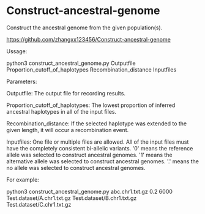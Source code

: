 # Construct-ancestral-genome

Construct the ancestral genome from the given population(s).

https://github.com/zhangxx123456/Construct-ancestral-genome




Ussage:

python3 construct_ancestral_genome.py   Outputfile   Proportion_cutoff_of_haplotypes   Recombination_distance   Inputfiles



Parameters:

Outputfile: The output file for recording results.

Proportion_cutoff_of_haplotypes: The lowest proportion of inferred ancestral haplotypes in all of the input files.

Recombination_distance:  If the selected haplotype was extended to the given length, it will occur a recombination event.

Inputfiles: One file or multiple files are allowed. All of the input files must have the completely consistent bi-allelic variants. '0' means the reference allele was selected to construct ancestral genomes. '1' means the alternative allele was selected to construct ancestral genomes. '.' means the no allele was selected to construct ancestral genomes.



For example:

python3 construct_ancestral_genome.py   abc.chr1.txt.gz   0.2   6000   Test.dataset/A.chr1.txt.gz   Test.dataset/B.chr1.txt.gz   Test.dataset/C.chr1.txt.gz


